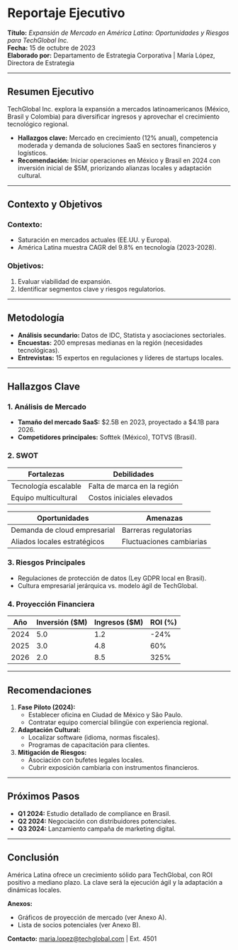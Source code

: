 # Reportaje Ejecutivo
**Título:** *Expansión de Mercado en América Latina: Oportunidades y Riesgos para TechGlobal Inc.*  
**Fecha:** 15 de octubre de 2023  
**Elaborado por:** Departamento de Estrategia Corporativa | María López, Directora de Estrategia  

---

## **Resumen Ejecutivo**  
TechGlobal Inc. explora la expansión a mercados latinoamericanos (México, Brasil y Colombia) para diversificar ingresos y aprovechar el crecimiento tecnológico regional.  
- **Hallazgos clave:** Mercado en crecimiento (12% anual), competencia moderada y demanda de soluciones SaaS en sectores financieros y logísticos.  
- **Recomendación:** Iniciar operaciones en México y Brasil en 2024 con inversión inicial de $5M, priorizando alianzas locales y adaptación cultural.  

---

## **Contexto y Objetivos**  
### **Contexto:**  
- Saturación en mercados actuales (EE.UU. y Europa).  
- América Latina muestra CAGR del 9.8% en tecnología (2023-2028).  

### **Objetivos:**  
1. Evaluar viabilidad de expansión.  
2. Identificar segmentos clave y riesgos regulatorios.  

---

## **Metodología**  
- **Análisis secundario:** Datos de IDC, Statista y asociaciones sectoriales.  
- **Encuestas:** 200 empresas medianas en la región (necesidades tecnológicas).  
- **Entrevistas:** 15 expertos en regulaciones y líderes de startups locales.  

---

## **Hallazgos Clave**  
### **1. Análisis de Mercado**  
- **Tamaño del mercado SaaS:** $2.5B en 2023, proyectado a $4.1B para 2026.  
- **Competidores principales:** Softtek (México), TOTVS (Brasil).  

### **2. SWOT**  
| **Fortalezas**              | **Debilidades**            |  
|-----------------------------|----------------------------|  
| Tecnología escalable         | Falta de marca en la región|  
| Equipo multicultural         | Costos iniciales elevados  |  

| **Oportunidades**           | **Amenazas**               |  
|-----------------------------|----------------------------|  
| Demanda de cloud empresarial| Barreras regulatorias      |  
| Aliados locales estratégicos| Fluctuaciones cambiarias   |  

### **3. Riesgos Principales**  
- Regulaciones de protección de datos (Ley GDPR local en Brasil).  
- Cultura empresarial jerárquica vs. modelo ágil de TechGlobal.  

### **4. Proyección Financiera**  
| Año | Inversión ($M) | Ingresos ($M) | ROI (%) |  
|-----|----------------|---------------|---------|  
| 2024| 5.0            | 1.2           | -24%    |  
| 2025| 3.0            | 4.8           | 60%     |  
| 2026| 2.0            | 8.5           | 325%    |  

---

## **Recomendaciones**  
1. **Fase Piloto (2024):**  
   - Establecer oficina en Ciudad de México y São Paulo.  
   - Contratar equipo comercial bilingüe con experiencia regional.  
2. **Adaptación Cultural:**  
   - Localizar software (idioma, normas fiscales).  
   - Programas de capacitación para clientes.  
3. **Mitigación de Riesgos:**  
   - Asociación con bufetes legales locales.  
   - Cubrir exposición cambiaria con instrumentos financieros.  

---

## **Próximos Pasos**  
- **Q1 2024:** Estudio detallado de compliance en Brasil.  
- **Q2 2024:** Negociación con distribuidores potenciales.  
- **Q3 2024:** Lanzamiento campaña de marketing digital.  

---

## **Conclusión**  
América Latina ofrece un crecimiento sólido para TechGlobal, con ROI positivo a mediano plazo. La clave será la ejecución ágil y la adaptación a dinámicas locales.  

**Anexos:**  
- Gráficos de proyección de mercado (ver Anexo A).  
- Lista de socios potenciales (ver Anexo B).  

**Contacto:** maria.lopez@techglobal.com | Ext. 4501